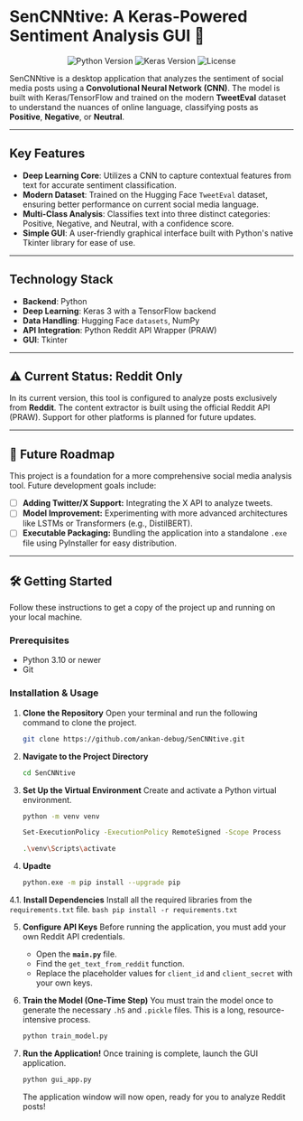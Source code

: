 # SenCNNtive: A Keras-Powered Sentiment Analysis GUI 🧠

<p align="center">
  <img src="https://img.shields.io/badge/Python-3.11+-blue.svg" alt="Python Version">
  <img src="https://img.shields.io/badge/Keras-3-red" alt="Keras Version">
  <img src="https://img.shields.io/badge/License-MIT-green" alt="License">
</p>

SenCNNtive is a desktop application that analyzes the sentiment of social media posts using a **Convolutional Neural Network (CNN)**. The model is built with Keras/TensorFlow and trained on the modern **TweetEval** dataset to understand the nuances of online language, classifying posts as **Positive**, **Negative**, or **Neutral**.



---

## Key Features

-   **Deep Learning Core**: Utilizes a CNN to capture contextual features from text for accurate sentiment classification.
-   **Modern Dataset**: Trained on the Hugging Face `TweetEval` dataset, ensuring better performance on current social media language.
-   **Multi-Class Analysis**: Classifies text into three distinct categories: Positive, Negative, and Neutral, with a confidence score.
-   **Simple GUI**: A user-friendly graphical interface built with Python's native Tkinter library for ease of use.

---

## Technology Stack

-   **Backend**: Python
-   **Deep Learning**: Keras 3 with a TensorFlow backend
-   **Data Handling**: Hugging Face `datasets`, NumPy
-   **API Integration**: Python Reddit API Wrapper (PRAW)
-   **GUI**: Tkinter

---

## ⚠️ Current Status: Reddit Only

In its current version, this tool is configured to analyze posts exclusively from **Reddit**. The content extractor is built using the official Reddit API (PRAW). Support for other platforms is planned for future updates.

---

## 🚀 Future Roadmap

This project is a foundation for a more comprehensive social media analysis tool. Future development goals include:

-   [ ] **Adding Twitter/X Support:** Integrating the X API to analyze tweets.
-   [ ] **Model Improvement:** Experimenting with more advanced architectures like LSTMs or Transformers (e.g., DistilBERT).
-   [ ] **Executable Packaging:** Bundling the application into a standalone `.exe` file using PyInstaller for easy distribution.

---

## 🛠️ Getting Started

Follow these instructions to get a copy of the project up and running on your local machine.

### Prerequisites

-   Python 3.10 or newer
-   Git

### Installation & Usage

1.  **Clone the Repository**
    Open your terminal and run the following command to clone the project.
    ```bash
    git clone https://github.com/ankan-debug/SenCNNtive.git
    ```

2.  **Navigate to the Project Directory**
    ```bash
    cd SenCNNtive
    ```

3.  **Set Up the Virtual Environment**
    Create and activate a Python virtual environment.
    ```bash
    python -m venv venv
    ```
    ```bash
    Set-ExecutionPolicy -ExecutionPolicy RemoteSigned -Scope Process
    ```
    ```bash
    .\venv\Scripts\activate
    ```
4. **Upadte**
    ```bash
    python.exe -m pip install --upgrade pip
    ```
4.1.  **Install Dependencies**
    Install all the required libraries from the `requirements.txt` file.
    ```bash
    pip install -r requirements.txt
    ```

5.  **Configure API Keys**
    Before running the application, you must add your own Reddit API credentials.
    -   Open the **`main.py`** file.
    -   Find the `get_text_from_reddit` function.
    -   Replace the placeholder values for `client_id` and `client_secret` with your own keys.

6.  **Train the Model (One-Time Step)**
    You must train the model once to generate the necessary `.h5` and `.pickle` files. This is a long, resource-intensive process.
    ```bash
    python train_model.py
    ```

7.  **Run the Application!**
    Once training is complete, launch the GUI application.
    ```bash
    python gui_app.py
    ```
    The application window will now open, ready for you to analyze Reddit posts!
